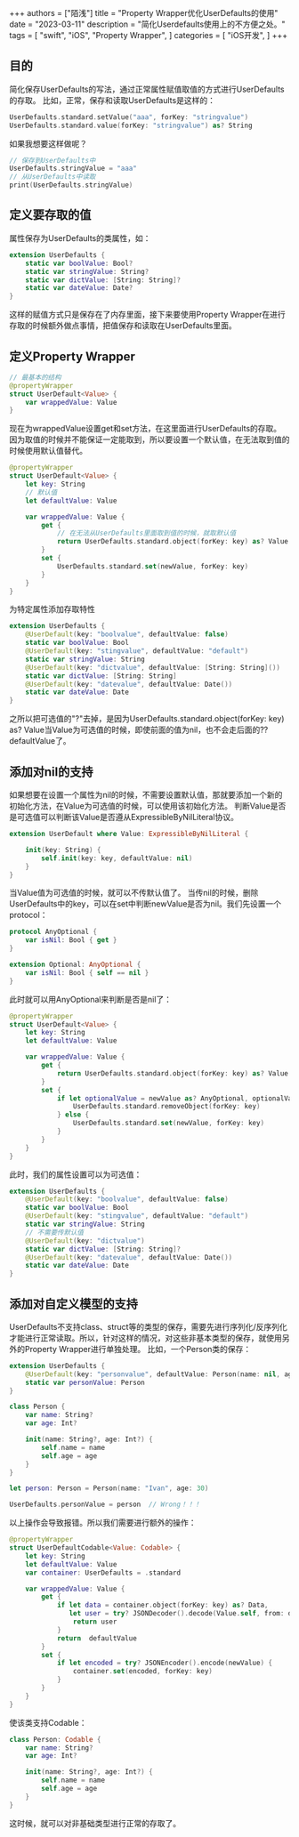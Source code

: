+++
authors = ["陌浅"]
title = "Property Wrapper优化UserDefaults的使用"
date = "2023-03-11"
description = "简化Userdefaults使用上的不方便之处。"
tags = [
    "swift",
    "iOS",
    "Property Wrapper",
]
categories = [
    "iOS开发",
]
+++

## 目的
简化保存UserDefaults的写法，通过正常属性赋值取值的方式进行UserDefaults的存取。
比如，正常，保存和读取UserDefaults是这样的：
``` swift
UserDefaults.standard.setValue("aaa", forKey: "stringvalue")
UserDefaults.standard.value(forKey: "stringvalue") as? String
```
如果我想要这样做呢？
``` swift
// 保存到UserDefaults中
UserDefaults.stringValue = "aaa"
// 从UserDefaults中读取
print(UserDefaults.stringValue)
```
## 定义要存取的值
属性保存为UserDefaults的类属性，如：
``` swift
extension UserDefaults {
    static var boolValue: Bool?
    static var stringValue: String?
    static var dictValue: [String: String]?
    static var dateValue: Date?
}
```
这样的赋值方式只是保存在了内存里面，接下来要使用Property Wrapper在进行存取的时候额外做点事情，把值保存和读取在UserDefaults里面。
## 定义Property Wrapper
``` swift
// 最基本的结构
@propertyWrapper
struct UserDefault<Value> {
    var wrappedValue: Value 
}
```
现在为wrappedValue设置get和set方法，在这里面进行UserDefaults的存取。
因为取值的时候并不能保证一定能取到，所以要设置一个默认值，在无法取到值的时候使用默认值替代。
``` swift
@propertyWrapper
struct UserDefault<Value> {
    let key: String
    // 默认值
    let defaultValue: Value

    var wrappedValue: Value {
        get {
            // 在无法从UserDefaults里面取到值的时候，就取默认值
            return UserDefaults.standard.object(forKey: key) as? Value ?? defaultValue
        }
        set {
            UserDefaults.standard.set(newValue, forKey: key)
        }
    }
}
```
为特定属性添加存取特性
``` swift
extension UserDefaults {
    @UserDefault(key: "boolvalue", defaultValue: false)
    static var boolValue: Bool
    @UserDefault(key: "stingvalue", defaultValue: "default")
    static var stringValue: String
    @UserDefault(key: "dictvalue", defaultValue: [String: String]())
    static var dictValue: [String: String]
    @UserDefault(key: "datevalue", defaultValue: Date())
    static var dateValue: Date
}
```
之所以把可选值的"?"去掉，是因为UserDefaults.standard.object(forKey: key) as? Value当Value为可选值的时候，即使前面的值为nil，也不会走后面的?? defaultValue了。
## 添加对nil的支持
如果想要在设置一个属性为nil的时候，不需要设置默认值，那就要添加一个新的初始化方法，在Value为可选值的时候，可以使用该初始化方法。
判断Value是否是可选值可以判断该Value是否遵从ExpressibleByNilLiteral协议。
``` swift
extension UserDefault where Value: ExpressibleByNilLiteral {

    init(key: String) {
        self.init(key: key, defaultValue: nil)
    }
}
```
当Value值为可选值的时候，就可以不传默认值了。
当传nil的时候，删除UserDefaults中的key，可以在set中判断newValue是否为nil。我们先设置一个protocol：
``` swift
protocol AnyOptional {
    var isNil: Bool { get }
}

extension Optional: AnyOptional {
    var isNil: Bool { self == nil }
}
```
此时就可以用AnyOptional来判断是否是nil了：
``` swift
@propertyWrapper
struct UserDefault<Value> {
    let key: String
    let defaultValue: Value

    var wrappedValue: Value {
        get {
            return UserDefaults.standard.object(forKey: key) as? Value ?? defaultValue
        }
        set {
            if let optionalValue = newValue as? AnyOptional, optionalValue.isNil {
                UserDefaults.standard.removeObject(forKey: key)
            } else {
                UserDefaults.standard.set(newValue, forKey: key)
            }
        }
    }
}
```
此时，我们的属性设置可以为可选值：
``` swift
extension UserDefaults {
    @UserDefault(key: "boolvalue", defaultValue: false)
    static var boolValue: Bool
    @UserDefault(key: "stingvalue", defaultValue: "default")
    static var stringValue: String
    // 不需要传默认值
    @UserDefault(key: "dictvalue")
    static var dictValue: [String: String]?
    @UserDefault(key: "datevalue", defaultValue: Date())
    static var dateValue: Date
}
```
## 添加对自定义模型的支持
UserDefaults不支持class、struct等的类型的保存，需要先进行序列化/反序列化才能进行正常读取。所以，针对这样的情况，对这些非基本类型的保存，就使用另外的Property Wrapper进行单独处理。
比如，一个Person类的保存：
``` swift
extension UserDefaults {
    @UserDefault(key: "personvalue", defaultValue: Person(name: nil, age: nil))
    static var personValue: Person
}

class Person {
    var name: String?
    var age: Int?

    init(name: String?, age: Int?) {
        self.name = name
        self.age = age
    }
}

let person: Person = Person(name: "Ivan", age: 30)

UserDefaults.personValue = person  // Wrong！！！
```
以上操作会导致报错。所以我们需要进行额外的操作：
``` swift
@propertyWrapper
struct UserDefaultCodable<Value: Codable> {
    let key: String
    let defaultValue: Value
    var container: UserDefaults = .standard

    var wrappedValue: Value {
        get {
            if let data = container.object(forKey: key) as? Data,
               let user = try? JSONDecoder().decode(Value.self, from: data) {
                return user
            }
            return  defaultValue
        }
        set {
            if let encoded = try? JSONEncoder().encode(newValue) {
                container.set(encoded, forKey: key)
            }
        }
    }
}
```
使该类支持Codable：
``` swift
class Person: Codable {
    var name: String?
    var age: Int?

    init(name: String?, age: Int?) {
        self.name = name
        self.age = age
    }
}
```
这时候，就可以对非基础类型进行正常的存取了。
